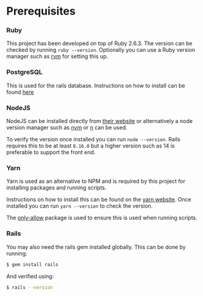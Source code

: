 # Prerequisites

### Ruby

This project has been developed on top of Ruby 2.6.3. The version can be checked by running `ruby --version`. Optionally you can use a Ruby version manager such as [rvm](https://rvm.io) for setting this up.

### PostgreSQL

This is used for the rails database. Instructions on how to install can be found [here](https://www.postgresql.org/download/)

### NodeJS

NodeJS can be installed directly from [their website](https://nodejs.org/en/download/) or alternatively a node version manager such as [nvm](https://github.com/nvm-sh/nvm) or [n](https://github.com/tj/n) can be used.

To verify the version once installed you can run `node --version`. Rails requires this to be at least `8.16.0` but a higher version such as 14 is preferable to support the front end.

### Yarn

Yarn is used as an alternative to NPM and is required by this project for installing packages and running scripts.

Instructions on how to install this can be found on the [yarn website](https://classic.yarnpkg.com/en/docs/install#mac-stable). Once installed you can run `yarn --version` to check the version.

The [only-allow](https://www.npmjs.com/package/only-allow) package is used to ensure this is used when running scripts.

### Rails

You may also need the rails gem installed globally. This can be done by running:

```sh
$ gem install rails
```

And verified using:

```sh
$ rails --version
```
